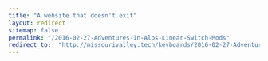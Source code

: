 ```yaml
---
title: "A website that doesn't exit"
layout: redirect
sitemap: false
permalink: "/2016-02-27-Adventures-In-Alps-Linear-Switch-Mods"
redirect_to:  "http://missourivalley.tech/keyboards/2016-02-27-Adventures-In-Alps-Linear-Switch-Mods"
---
```

